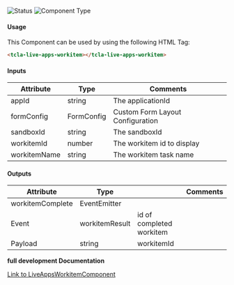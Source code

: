 
![Status][auto] ![Component Type][minor] <!--Component Meta {"created_by":"Auto", "reviewed_by":"Auto", "last_modified_by":"Auto", "comment":"none"} Component Meta -->




#### Usage


This Component can be used by using the following HTML Tag:

```html
<tcla-live-apps-workitem></tcla-live-apps-workitem>
```

#### Inputs

Attribute | Type | Comments
--- | --- | ---
appId | string | The applicationId
formConfig | FormConfig | Custom Form Layout Configuration
sandboxId | string | The sandboxId
workitemId | number | The workitem id to display
workitemName | string | The workitem task name

#### Outputs

Attribute | Type |   | Comments
--- | --- | --- | ---
workitemComplete | EventEmitter<number> |   |  
  | Event |  workitemResult  |  id of completed workitem
  | Payload |  string  |  workitemId


<b>full development Documentation</b>

[Link to LiveAppsWorkitemComponent](https://tibcosoftware.github.io/TCSTK-Libdocs/libdocs/tc-liveapps-lib/components/LiveAppsWorkitemComponent.html)


[auto]: https://img.shields.io/badge/Status-auto%20generated-lightgrey.svg?style=flat "auto generated"

[manually]: https://img.shields.io/badge/Status-manually%20created-yellow.svg?style=flat "manually created"

[draft]: https://img.shields.io/badge/Status-draft-red.svg?style=flat "draft"

[review]: https://img.shields.io/badge/Status-need%20review-yellowgreen.svg?style=flat "need review"

[review done]: https://img.shields.io/badge/Status-review%20done-green.svg?style=flat "review done"

[finalized]: https://img.shields.io/badge/Status-finalized-brightgreen.svg?style=flat "finalized"

[top]: https://img.shields.io/badge/Component%20Type-Top-blue.svg?style=flat "top Component"

[major]: https://img.shields.io/badge/Component%20Type-major%20Component-blue.svg?style=flat "major Component"

[minor]: https://img.shields.io/badge/Component%20Type-minor%20Component-blue.svg?style=flat "minor Component"


